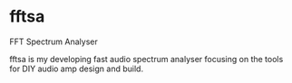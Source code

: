 # fftsa
FFT Spectrum Analyser

fftsa is my developing fast audio spectrum analyser focusing on the tools for DIY audio amp design and build.
